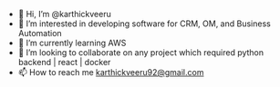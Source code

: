- 👋 Hi, I’m @karthickveeru
- 👀 I’m interested in developing software for CRM, OM, and Business Automation
- 🌱 I’m currently learning  AWS
- 💞️ I’m looking to collaborate on any project which required python backend | react | docker
- 📫 How to reach me karthickveeru92@gmail.com

<!---
karthickveeru/karthickveeru is a ✨ special ✨ repository because its `README.md` (this file) appears on your GitHub profile.
You can click the Preview link to take a look at your changes.
--->
